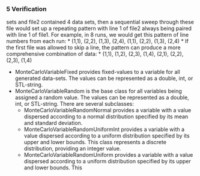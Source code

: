 ### 5 Verification

 sets and file2 contained 4 data sets, then a sequential sweep through
these file would set up a repeating pattern with line 1 of file2 always being paired with line 1 of file1. For
example, in 8 runs, we would get this pattern of line numbers from each run:
        * (1,1), (2,2), (1,3), (2,4), (1,1), (2,2), (1,3), (2,4)
    * If the first file was allowed to skip a line, the pattern can produce a more comprehensive combination of
data:
        * (1,1), (1,2), (2,3), (1,4), (2,1), (2,2), (2,3), (1,4)
* MonteCarloVariableFixed provides fixed-values to a variable for all generated data-sets. The values can be
represented as a double, int, or STL-string.
* MonteCarloVariableRandom is the base class for all variables being assigned a random value. The values can be
represented as a double, int, or STL-string. There are several subclasses:
    * MonteCarloVariableRandomNormal provides a variable with a value dispersed according to a normal
distribution specified by its mean and standard deviation.
    * MonteCarloVariableRandomUniformInt provides a variable with a value dispersed according to a uniform
distribution specified by its upper and lower bounds. This class represents a discrete distribution, providing an
integer value.
    * MonteCarloVariableRandomUniform provides a variable with a value dispersed according to a uniform
distribution specified by its upper and lower bounds. This

